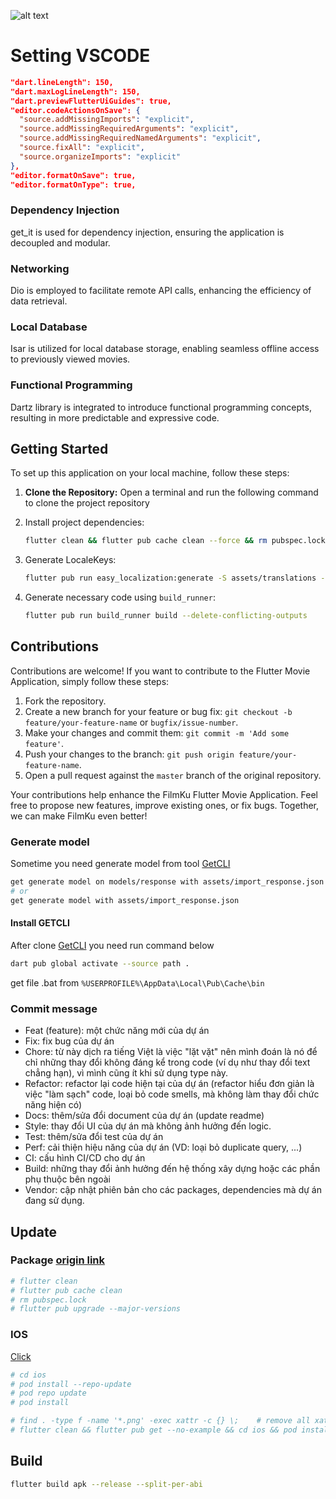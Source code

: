 ![alt text](assets/images/logo/banner-logo.png)

# Setting VSCODE

```json
"dart.lineLength": 150,
"dart.maxLogLineLength": 150,
"dart.previewFlutterUiGuides": true,
"editor.codeActionsOnSave": {
  "source.addMissingImports": "explicit",
  "source.addMissingRequiredArguments": "explicit",
  "source.addMissingRequiredNamedArguments": "explicit",
  "source.fixAll": "explicit",
  "source.organizeImports": "explicit"
},
"editor.formatOnSave": true,
"editor.formatOnType": true,
```

### Dependency Injection

get_it is used for dependency injection, ensuring the application is decoupled and modular.

### Networking

Dio is employed to facilitate remote API calls, enhancing the efficiency of data retrieval.

### Local Database

Isar is utilized for local database storage, enabling seamless offline access to previously viewed movies.

### Functional Programming

Dartz library is integrated to introduce functional programming concepts, resulting in more predictable and expressive code.

## Getting Started

To set up this application on your local machine, follow these steps:

1. **Clone the Repository:** Open a terminal and run the following command to clone the project repository

2. Install project dependencies:
   ```bash
   flutter clean && flutter pub cache clean --force && rm pubspec.lock && flutter pub get --no-example
   ```
3. Generate LocaleKeys:

   ```bash
   flutter pub run easy_localization:generate -S assets/translations -f keys -o locale_keys.g.dart
   ```

4. Generate necessary code using `build_runner`:
   ```bash
   flutter pub run build_runner build --delete-conflicting-outputs
   ```

## Contributions

Contributions are welcome! If you want to contribute to the Flutter Movie Application, simply follow these steps:

1. Fork the repository.
2. Create a new branch for your feature or bug fix: `git checkout -b feature/your-feature-name` or `bugfix/issue-number`.
3. Make your changes and commit them: `git commit -m 'Add some feature'`.
4. Push your changes to the branch: `git push origin feature/your-feature-name`.
5. Open a pull request against the `master` branch of the original repository.

Your contributions help enhance the FilmKu Flutter Movie Application. Feel free to propose new features, improve existing ones, or fix bugs. Together, we can make FilmKu even better!

### Generate model

Sometime you need generate model from tool [GetCLI](https://github.com/phatdat-dev/get_cli_basemodel_generator)

```bash
get generate model on models/response with assets/import_response.json --copyWith
# or
get generate model with assets/import_response.json
```

#### Install GETCLI

After clone [GetCLI](https://github.com/phatdat-dev/get_cli_basemodel_generator) you need run command below

```bash
dart pub global activate --source path .
```

get file .bat from `%USERPROFILE%\AppData\Local\Pub\Cache\bin`

### Commit message

- Feat (feature): một chức năng mới của dự án
- Fix: fix bug của dự án
- Chore: từ này dịch ra tiếng Việt là việc "lặt vặt" nên mình đoán là nó để chỉ những thay đổi không đáng kể trong code (ví dụ như thay đổi text chẳng hạn), vì mình cũng ít khi sử dụng type này.
- Refactor: refactor lại code hiện tại của dự án (refactor hiểu đơn giản là việc "làm sạch" code, loại bỏ code smells, mà không làm thay đổi chức năng hiện có)
- Docs: thêm/sửa đổi document của dự án (update readme)
- Style: thay đổi UI của dự án mà không ảnh hưởng đến logic.
- Test: thêm/sửa đổi test của dự án
- Perf: cải thiện hiệu năng của dự án (VD: loại bỏ duplicate query, ...)
- CI: cấu hình CI/CD cho dự án
- Build: những thay đổi ảnh hưởng đến hệ thống xây dựng hoặc các phần phụ thuộc bên ngoài
- Vendor: cập nhật phiên bản cho các packages, dependencies mà dự án đang sử dụng.

## Update

### Package [origin link](https://stackoverflow.com/questions/57764070/how-to-automatically-upgrade-flutter-dependencies)

```bash
# flutter clean
# flutter pub cache clean
# rm pubspec.lock
# flutter pub upgrade --major-versions
```

### IOS

[Click](https://stackoverflow.com/questions/59362862/flutter-ios-build-failed-an-error-of-pod-files-podfile-is-out-of-date)

```bash
# cd ios
# pod install --repo-update
# pod repo update
# pod install

# find . -type f -name '*.png' -exec xattr -c {} \;    # remove all xattr image error
# flutter clean && flutter pub get --no-example && cd ios && pod install --repo-update && cd ..
```

## Build

```bash
flutter build apk --release --split-per-abi
```
